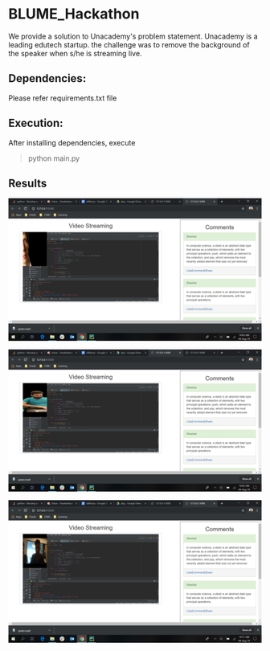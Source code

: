 # BLUME_Hackathon

We provide a solution to Unacademy's problem statement. Unacademy is a leading edutech startup. the challenge was to remove the background of the speaker when s/he is streaming live. 

## Dependencies:

Please refer requirements.txt file

## Execution:

After installing dependencies, execute
> python main.py

## Results

![image1](https://github.com/shankarkanamadi/BLUME_Hackathon/blob/master/results/Screenshot%20(5).png)


![image2](https://github.com/shankarkanamadi/BLUME_Hackathon/blob/master/results/Screenshot%20(6).png)


![image3](https://github.com/shankarkanamadi/BLUME_Hackathon/blob/master/results/Screenshot%20(7).png)





